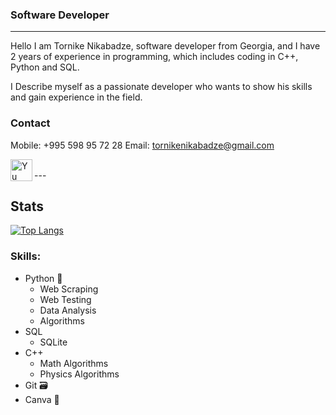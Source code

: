 ### Software Developer
---
Hello I am Tornike Nikabadze, software developer from Georgia, and I have 2 years of experience in programming, which includes coding in C++, Python and SQL. 

I Describe myself as a passionate developer who wants to show his skills and gain experience in the field. 

### Contact
Mobile: +995 598 95 72 28
Email: tornikenikabadze@gmail.com

<a href="https://www.linkedin.com/in/tornike-nikabadze-1b080823b/">
   <img align="left" src="https://raw.githubusercontent.com/yushi1007/yushi1007/main/images/linkedin.svg" alt="Yu Shi | LinkedIn" width="35px"/>
</a>
<br>
---

## Stats

[![Top Langs](https://github-readme-stats.vercel.app/api/top-langs/?username=TokaTok&layout=compact)](https://github.com/yushi1007)

### Skills:
* Python 🐍
    * Web Scraping
    * Web Testing
    * Data Analysis
    * Algorithms
* SQL
    * SQLite
* C++
    * Math Algorithms
    * Physics Algorithms
* Git 🗃️
* Canva 🖖
